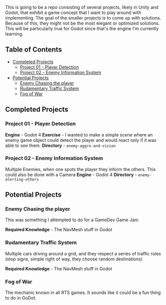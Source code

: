 
This is going to be a repo consisting of several projects, likely in Unity and Godot, that exhibit a game concept that I want to play around with implementing. The goal of the smaller projects is to come up with solutions. Because of this, they might not be the most elegant or optimized solutions. This will be particularly true for Godot since that's the engine I'm currently learning.

<!-- omit in toc -->
## Table of Contents
- [Completed Projects](#completed-projects)
  - [Project 01 - Player Detection](#project-01---player-detection)
  - [Project 02 - Enemy Information System](#project-02---enemy-information-system)
- [Potential Projects](#potential-projects)
  - [Enemy Chasing the player](#enemy-chasing-the-player)
  - [Rudamentary Traffic System](#rudamentary-traffic-system)
  - [Fog of War](#fog-of-war)

## Completed Projects
### Project 01 - Player Detection
**Engine** - Godot 4
**Exercise** - I wanted to make a simple scene where an enemy game object could detect the player and would react only if it was able to see them.
**Directory** - `enemy-aggro-and-vision`

### Project 02 - Enemy Information System
Multiple Enemies, when one spots the player they inform the others. This could also be done with a Camera
**Engine** - Godot 4
**Directory** - `enemy-alerting-others`

## Potential Projects
### Enemy Chasing the player
This was something I attempted to do for a GameDev Game Jam

**Required Knowledge** - The NavMesh stuff in Godot

### Rudamentary Traffic System
Multiple cars driving around a grid, and they respect a series of traffic rules (stop signs, simple right of way, they choose random destinations)

**Required Knowledge** - The NavMesh stuff in Godot

### Fog of War
The mechanic known in all RTS games. It sounds like it could be a fun thing to do in GoDot.
